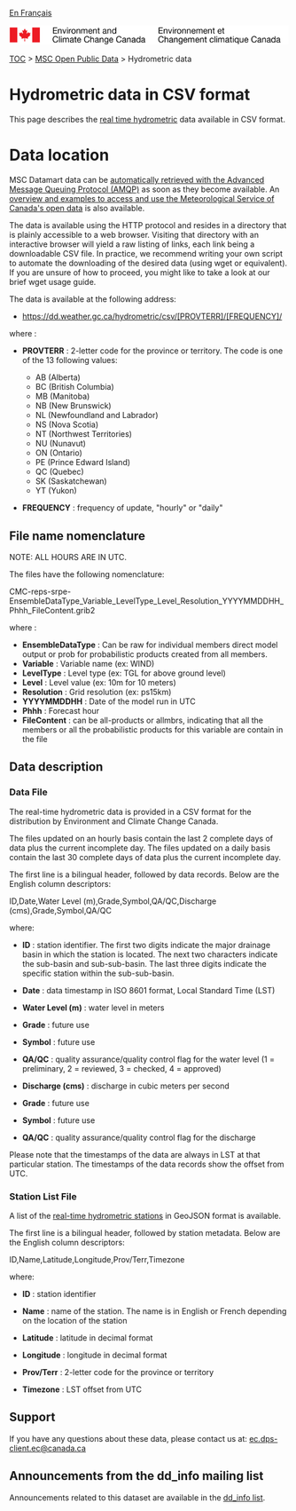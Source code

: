 [En Français](readme_hydrometric-datamart_fr.md)

![ECCC logo](../../img_eccc-logo.png)

[TOC](../../readme_en.md) > [MSC Open Public Data](../readme_en.md) > Hydrometric data

# Hydrometric data in CSV format

This page describes the [real time hydrometric](readme_hydrometric_en.md) data available in CSV format.

# Data location

MSC Datamart data can be [automatically retrieved with the Advanced Message Queuing Protocol (AMQP)](.../../msc-datamart/amqp_en.md) as soon as they become available. An [overview and examples to access and use the Meteorological Service of Canada's open data](.../../usage-overview/readme_en.md) is also available.

The data is available using the HTTP protocol and resides in a directory that is plainly accessible to a web browser. Visiting that directory with an interactive browser will yield a raw listing of links, each link being a downloadable CSV file. In practice, we recommend writing your own script to automate the downloading of the desired data (using wget or equivalent). If you are unsure of how to proceed, you might like to take a look at our brief wget usage guide.

The data is available at the following address:

* https://dd.weather.gc.ca/hydrometric/csv/[PROVTERR]/[FREQUENCY]/

where :
* __PROVTERR__ : 2-letter code for the province or territory. The code is one of 
            the 13 following values:
    * AB (Alberta)
    * BC (British Columbia)
    * MB (Manitoba)
    * NB (New Brunswick)
    * NL (Newfoundland and Labrador)
    * NS (Nova Scotia)
    * NT (Northwest Territories)
    * NU (Nunavut)
    * ON (Ontario)
    * PE (Prince Edward Island)
    * QC (Quebec)
    * SK (Saskatchewan)
    * YT (Yukon)

* __FREQUENCY__ :  frequency of update, "hourly" or "daily"

## File name nomenclature 

NOTE: ALL HOURS ARE IN UTC.

The files have the following nomenclature:

CMC-reps-srpe-EnsembleDataType_Variable_LevelType_Level_Resolution_YYYYMMDDHH_Phhh_FileContent.grib2

where :

* __EnsembleDataType__ : Can be raw for individual members direct model output or prob for probabilistic products created from all members.
* __Variable__ : Variable name (ex: WIND) 
* __LevelType__ : Level type (ex: TGL for above ground level)
* __Level__ : Level value (ex: 10m for 10 meters)
* __Resolution__ : Grid resolution (ex: ps15km)
* __YYYYMMDDHH__ : Date of the model run in UTC
* __Phhh__ : Forecast hour
* __FileContent__ : can be all-products or allmbrs, indicating that all the members or all the probabilistic products for this variable are contain in the file 


## Data description

### Data File

The real-time hydrometric data is provided in a CSV format for the distribution 
by Environment and Climate Change Canada.

The files updated on an hourly basis contain the last 2 complete days of data 
plus the current incomplete day. The files updated on a daily basis contain the 
last 30 complete days of data plus the current incomplete day.

The first line is a bilingual header, followed by data records. Below are the 
English column descriptors:

 ID,Date,Water Level (m),Grade,Symbol,QA/QC,Discharge (cms),Grade,Symbol,QA/QC

where:
*  __ID__ : station identifier. The first two digits indicate the major drainage 
       basin in which the station is located. The next two characters indicate 
       the sub-basin and sub-sub-basin. The last three digits indicate the 
       specific station within the sub-sub-basin.

* __Date__ : data timestamp in ISO 8601 format, Local Standard Time (LST)

* __Water Level (m)__ : water level in meters 

* __Grade__ : future use

* __Symbol__ : future use

* __QA/QC__ : quality assurance/quality control flag for the water level 
         (1 = preliminary, 2 = reviewed, 3 = checked, 4 = approved)

* __Discharge (cms)__ : discharge in cubic meters per second

* __Grade__ : future use

* __Symbol__ : future use

* __QA/QC__ : quality assurance/quality control flag for the discharge

Please note that the timestamps of the data are always in LST at that 
particular station. The timestamps of the data records show the offset from 
UTC.

### Station List File

A list of the [real-time hydrometric stations](http://collaboration.cmc.ec.gc.ca/cmc/cmos/public_doc/msc-data/obs_hydrometric/hydrometric_StationList.geojson) in GeoJSON format is available.

The first line is a bilingual header, followed by station metadata. Below are the English column descriptors:

 ID,Name,Latitude,Longitude,Prov/Terr,Timezone

where:

*  __ID__ : station identifier

* __Name__ : name of the station. The name is in English or French depending on the 
        location of the station

* __Latitude__ : latitude in decimal format

* __Longitude__ : longitude in decimal format

* __Prov/Terr__ : 2-letter code for the province or territory

* __Timezone__ : LST offset from UTC

## Support

If you have any questions about these data, please contact us at: ec.dps-client.ec@canada.ca

## Announcements from the dd_info mailing list 

Announcements related to this dataset are available in the [dd_info list](https://lists.ec.gc.ca/cgi-bin/mailman/listinfo/dd_info).
